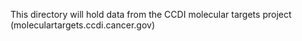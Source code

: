 This directory will hold data from the CCDI molecular targets project (moleculartargets.ccdi.cancer.gov)

